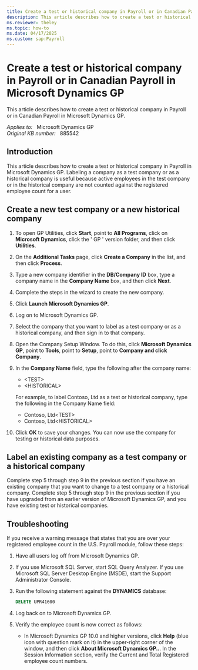 ```yaml
---
title: Create a test or historical company in Payroll or in Canadian Payroll
description: This article describes how to create a test or historical company in Payroll or in Canadian Payroll in Microsoft Dynamics GP.
ms.reviewer: theley
ms.topic: how-to
ms.date: 04/17/2025
ms.custom: sap:Payroll
---
```

# Create a test or historical company in Payroll or in Canadian Payroll in Microsoft Dynamics GP

This article describes how to create a test or historical company in Payroll or in Canadian Payroll in Microsoft Dynamics GP.

_Applies to:_ &nbsp; Microsoft Dynamics GP  
_Original KB number:_ &nbsp; 885542

## Introduction

This article describes how to create a test or historical company in Payroll in Microsoft Dynamics GP. Labeling a company as a test company or as a historical company is useful because active employees in the test company or in the historical company are not counted against the registered employee count for a user.

## Create a new test company or a new historical company

1. To open GP Utilities, click **Start**, point to **All Programs**, click on **Microsoft Dynamics**, click the ' GP ' version folder, and then click **Utilities**.
2. On the **Additional Tasks** page, click **Create a Company** in the list, and then click **Process**.
3. Type a new company identifier in the **DB/Company ID** box, type a company name in the **Company Name** box, and then click **Next**.
4. Complete the steps in the wizard to create the new company.
5. Click **Launch Microsoft Dynamics GP**.
6. Log on to Microsoft Dynamics GP.
7. Select the company that you want to label as a test company or as a historical company, and then sign in to that company.
8. Open the Company Setup Window. To do this, click **Microsoft Dynamics GP**, point to **Tools**, point to **Setup**, point to **Company and click Company**.
9. In the **Company Name**  field, type the following after the company name:

   - \<TEST>
   - \<HISTORICAL>  

   For example, to label Contoso, Ltd as a test or historical company, type the following in the Company Name field:

    - Contoso, Ltd\<TEST>
    - Contoso, Ltd\<HISTORICAL>

10. Click **OK** to save your changes. You can now use the company for testing or historical data purposes.

## Label an existing company as a test company or a historical company

Complete step 5 through step 9 in the previous section if you have an existing company that you want to change to a test company or a historical company. Complete step 5 through step 9 in the previous section if you have upgraded from an earlier version of Microsoft Dynamics GP, and you have existing test or historical companies.

## Troubleshooting

If you receive a warning message that states that you are over your registered employee count in the U.S. Payroll module, follow these steps:

1. Have all users log off from Microsoft Dynamics GP.
2. If you use Microsoft SQL Server, start SQL Query Analyzer. If you use Microsoft SQL Server Desktop Engine (MSDE), start the Support Administrator Console.
3. Run the following statement against the **DYNAMICS** database:

    ```sql
    DELETE UPR41600
    ```

4. Log back on to Microsoft Dynamics GP.
5. Verify the employee count is now correct as follows:

   - In Microsoft Dynamics GP 10.0 and higher versions, click **Help**  (blue icon with question mark on it) in the upper-right corner of the window, and then click **About Microsoft Dynamics GP..**. In the Session Information section, verify the Current and Total Registered employee count numbers.
